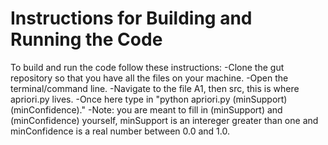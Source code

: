 # Instructions for Building and Running the Code

To build and run the code follow these instructions:
    -Clone the gut repository so that you have all the files on your machine.
    -Open the terminal/command line.
    -Navigate to the file A1, then src, this is where apriori.py lives.
    -Once here type in "python apriori.py (minSupport) (minConfidence)." 
    -Note: you are meant to fill in (minSupport) and (minConfidence) yourself, minSupport is an intereger greater than one and minConfidence is a real number between 0.0 and 1.0.

